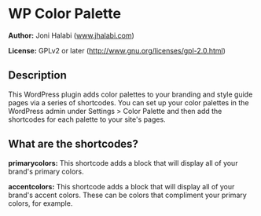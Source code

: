 WP Color Palette
=========================

__Author:__ Joni Halabi (www.jhalabi.com)

__License:__ GPLv2 or later (http://www.gnu.org/licenses/gpl-2.0.html)

Description
-----------

This WordPress plugin adds color palettes to your branding and style guide pages via a series of shortcodes.  You can set up your color palettes in the WordPress admin under Settings > Color Palette and then add the shortcodes for each palette to your site's pages.

What are the shortcodes?
--------------------

__primarycolors:__ This shortcode adds a block that will display all of your brand's primary colors.

__accentcolors:__ This shortcode adds a block that will display all of your brand's accent colors.  These can be colors that compliment your primary colors, for example.
